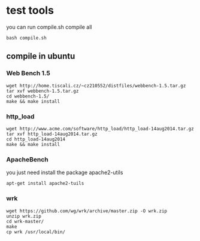 # test tools
you can run compile.sh compile all
```
bash compile.sh
```

## compile in ubuntu 
### Web Bench 1.5
```
wget http://home.tiscali.cz/~cz210552/distfiles/webbench-1.5.tar.gz
tar xvf webbench-1.5.tar.gz
cd webbench-1.5/
make && make install
```
### http_load
```
wget http://www.acme.com/software/http_load/http_load-14aug2014.tar.gz
tar xvf http_load-14aug2014.tar.gz
cd http_load-14aug2014
make && make install
```
### ApacheBench
you just need install the package apache2-utils
```
apt-get install apache2-tuils
```
### wrk
```
wget https://github.com/wg/wrk/archive/master.zip -O wrk.zip
unzip wrk.zip
cd wrk-master/
make
cp wrk /usr/local/bin/
```
